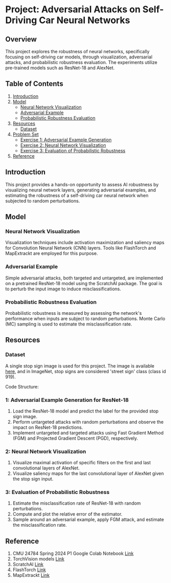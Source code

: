 # Project: Adversarial Attacks on Self-Driving Car Neural Networks

## Overview
This project explores the robustness of neural networks, specifically focusing on self-driving car models, through visualization, adversarial attacks, and probabilistic robustness evaluation. The experiments utilize pre-trained models such as ResNet-18 and AlexNet.

## Table of Contents
1. [Introduction](#introduction)
2. [Model](#model)
    - [Neural Network Visualization](#neural-network-visualization)
    - [Adversarial Example](#adversarial-example)
    - [Probabilistic Robustness Evaluation](#probabilistic-robustness-evaluation)
3. [Resources](#resources)
    - [Dataset](#dataset)
4. [Problem Set](#problem-set)
    - [Exercise 1: Adversarial Example Generation](#exercise-1-adversarial-example-generation-for-resnet-18)
    - [Exercise 2: Neural Network Visualization](#exercise-2-neural-network-visualization)
    - [Exercise 3: Evaluation of Probabilistic Robustness](#exercise-3-evaluation-of-probabilistic-robustness)
5. [Reference](#reference)

## Introduction
This project provides a hands-on opportunity to assess AI robustness by visualizing neural network layers, generating adversarial examples, and estimating the robustness of a self-driving car neural network when subjected to random perturbations.

## Model
### Neural Network Visualization
Visualization techniques include activation maximization and saliency maps for Convolution Neural Network (CNN) layers. Tools like FlashTorch and MapExtrackt are employed for this purpose.

### Adversarial Example
Simple adversarial attacks, both targeted and untargeted, are implemented on a pretrained ResNet-18 model using the ScratchAI package. The goal is to perturb the input image to induce misclassifications.

### Probabilistic Robustness Evaluation
Probabilistic robustness is measured by assessing the network's performance when inputs are subject to random perturbations. Monte Carlo (MC) sampling is used to estimate the misclassification rate.

## Resources
### Dataset
A single stop sign image is used for this project. The image is available [here](https://static01.nyt.com/images/2011/12/11/magazine/11wmt1/mag-11WMT-t_CA0-jumbo.jpg), and in ImageNet, stop signs are considered 'street sign' class (class id 919).

Code Structure:

### 1: Adversarial Example Generation for ResNet-18
1. Load the ResNet-18 model and predict the label for the provided stop sign image.
2. Perform untargeted attacks with random perturbations and observe the impact on ResNet-18 predictions.
3. Implement untargeted and targeted attacks using Fast Gradient Method (FGM) and Projected Gradient Descent (PGD), respectively.

### 2: Neural Network Visualization
1. Visualize maximal activation of specific filters on the first and last convolutional layers of AlexNet.
2. Visualize saliency maps for the last convolutional layer of AlexNet given the stop sign input.

### 3: Evaluation of Probabilistic Robustness
1. Estimate the misclassification rate of ResNet-18 with random perturbations.
2. Compute and plot the relative error of the estimator.
3. Sample around an adversarial example, apply FGM attack, and estimate the misclassification rate.

## Reference
1. CMU 24784 Spring 2024 P1 Google Colab Notebook [Link](https://drive.google.com/file/d/1PM6f9J8Ozewmf4QdoUrsi57MxynlRHd-/view?usp=sharing)
2. TorchVision models [Link](https://pytorch.org/vision/0.8/models.html)
3. ScratchAI [Link](https://github.com/iArunava/scratchai)
4. FlashTorch [Link](https://github.com/MisaOgura/flashtorch)
5. MapExtrackt [Link](https://github.com/lewis-morris/mapextrackt)
